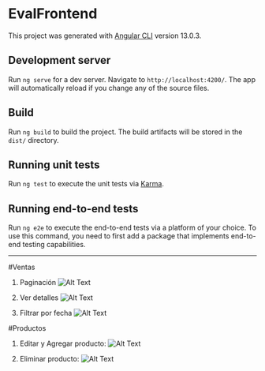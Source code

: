 # EvalFrontend

This project was generated with [Angular CLI](https://github.com/angular/angular-cli) version 13.0.3.

## Development server

Run `ng serve` for a dev server. Navigate to `http://localhost:4200/`. The app will automatically reload if you change any of the source files.

## Build

Run `ng build` to build the project. The build artifacts will be stored in the `dist/` directory.

## Running unit tests

Run `ng test` to execute the unit tests via [Karma](https://karma-runner.github.io).

## Running end-to-end tests

Run `ng e2e` to execute the end-to-end tests via a platform of your choice. To use this command, you need to first add a package that implements end-to-end testing capabilities.


------------------------

#Ventas

1. Paginación
![Alt Text](https://media.giphy.com/media/20kN4lSna8HwEH2jb6/giphy.gif)

2. Ver detalles
![Alt Text](https://media.giphy.com/media/9OlyCBQ3Nm7kxRXlsD/giphy.gif)

3. Filtrar por fecha
![Alt Text](https://media.giphy.com/media/w5PcGlFxZzbLtQ9VHt/giphy.gif)

#Productos

1. Editar y Agregar producto: 
![Alt Text](https://media.giphy.com/media/1ETKj2LHTIk3Qy7TaZ/giphy.gif)

2. Eliminar  producto:
![Alt Text](https://media.giphy.com/media/AZuix3WOc5sPucw6xg/giphy.gif)